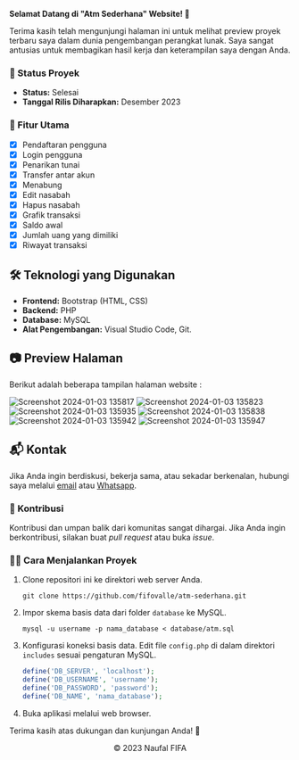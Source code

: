 **Selamat Datang di "Atm Sederhana" Website! 🚀**

Terima kasih telah mengunjungi halaman ini untuk melihat preview proyek terbaru saya dalam dunia pengembangan perangkat lunak. Saya sangat antusias untuk membagikan hasil kerja dan keterampilan saya dengan Anda.

### 🚧 Status Proyek

- **Status:** Selesai
- **Tanggal Rilis Diharapkan:** Desember 2023

### 🚀 Fitur Utama

- [x] Pendaftaran pengguna
- [x] Login pengguna
- [x] Penarikan tunai
- [x] Transfer antar akun
- [x] Menabung
- [x] Edit nasabah
- [x] Hapus nasabah
- [x] Grafik transaksi
- [x] Saldo awal
- [x] Jumlah uang yang dimiliki
- [x] Riwayat transaksi

## 🛠️ Teknologi yang Digunakan

- **Frontend:** Bootstrap (HTML, CSS)
- **Backend:** PHP
- **Database:** MySQL
- **Alat Pengembangan:** Visual Studio Code, Git.

## 📷 Preview Halaman

Berikut adalah beberapa tampilan halaman website :

![Screenshot 2024-01-03 135817](https://github.com/fifovalle/ATM-SEDERHANA/assets/90078068/c231bbad-f090-404a-99bb-2c0075deaad0)
![Screenshot 2024-01-03 135823](https://github.com/fifovalle/ATM-SEDERHANA/assets/90078068/5690249a-89fb-46c0-a9e1-a0fca76467f1)
![Screenshot 2024-01-03 135935](https://github.com/fifovalle/ATM-SEDERHANA/assets/90078068/77c36a4d-6097-4bee-9056-658901d55590)
![Screenshot 2024-01-03 135838](https://github.com/fifovalle/ATM-SEDERHANA/assets/90078068/fead46d2-02e7-4ef5-ade1-8731edfe5367)
![Screenshot 2024-01-03 135942](https://github.com/fifovalle/ATM-SEDERHANA/assets/90078068/30fc4543-a79b-4a6f-8526-28ea85c40b1e)
![Screenshot 2024-01-03 135947](https://github.com/fifovalle/ATM-SEDERHANA/assets/90078068/a8a915d5-1be1-4ef1-adc1-56e9fbfc426a)

## 📬 Kontak

Jika Anda ingin berdiskusi, bekerja sama, atau sekadar berkenalan, hubungi saya melalui [email](mailto:fifanaufal10@gmail.com) atau [Whatsapp](https://wa.me/+6282318334287).

### 🙏 Kontribusi

Kontribusi dan umpan balik dari komunitas sangat dihargai. Jika Anda ingin berkontribusi, silakan buat _pull request_ atau buka _issue_.

### 👨‍💻 Cara Menjalankan Proyek

1. Clone repositori ini ke direktori web server Anda.

   ```
   git clone https://github.com/fifovalle/atm-sederhana.git
   ```

2. Impor skema basis data dari folder `database` ke MySQL.

   ```
   mysql -u username -p nama_database < database/atm.sql
   ```

3. Konfigurasi koneksi basis data. Edit file `config.php` di dalam direktori `includes` sesuai pengaturan MySQL.

   ```php
   define('DB_SERVER', 'localhost');
   define('DB_USERNAME', 'username');
   define('DB_PASSWORD', 'password');
   define('DB_NAME', 'nama_database');
   ```

4. Buka aplikasi melalui web browser.

Terima kasih atas dukungan dan kunjungan Anda! 🌟

<div align="center">
  &copy; 2023 Naufal FIFA
</div>
